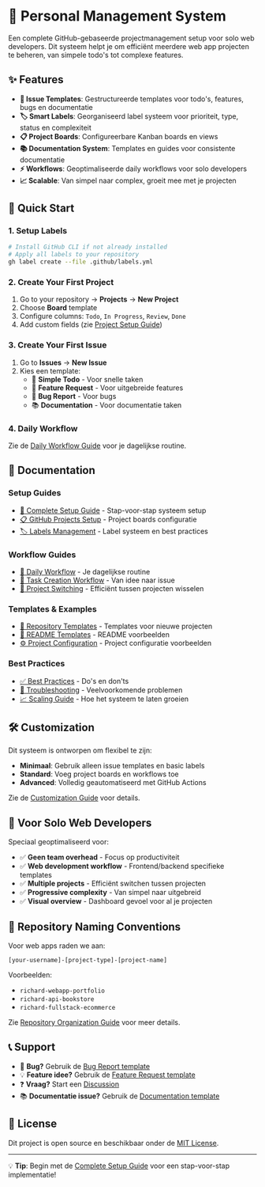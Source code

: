 # 🚀 Personal Management System

Een complete GitHub-gebaseerde projectmanagement setup voor solo web developers. Dit systeem helpt je om efficiënt meerdere web app projecten te beheren, van simpele todo's tot complexe features.

## ✨ Features

- **🎯 Issue Templates**: Gestructureerde templates voor todo's, features, bugs en documentatie
- **🏷️ Smart Labels**: Georganiseerd label systeem voor prioriteit, type, status en complexiteit
- **📋 Project Boards**: Configureerbare Kanban boards en views
- **📚 Documentation System**: Templates en guides voor consistente documentatie
- **⚡ Workflows**: Geoptimaliseerde daily workflows voor solo developers
- **📈 Scalable**: Van simpel naar complex, groeit mee met je projecten

## 🚀 Quick Start

### 1. Setup Labels
```bash
# Install GitHub CLI if not already installed
# Apply all labels to your repository
gh label create --file .github/labels.yml
```

### 2. Create Your First Project
1. Go to your repository → **Projects** → **New Project**
2. Choose **Board** template
3. Configure columns: `Todo`, `In Progress`, `Review`, `Done`
4. Add custom fields (zie [Project Setup Guide](docs/github-projects-setup.md))

### 3. Create Your First Issue
1. Go to **Issues** → **New Issue**
2. Kies een template:
   - 📝 **Simple Todo** - Voor snelle taken
   - 🚀 **Feature Request** - Voor uitgebreide features
   - 🐛 **Bug Report** - Voor bugs
   - 📚 **Documentation** - Voor documentatie taken

### 4. Daily Workflow
Zie de [Daily Workflow Guide](docs/daily-workflow.md) voor je dagelijkse routine.

## 📖 Documentation

### Setup Guides
- [🔧 Complete Setup Guide](docs/complete-setup-guide.md) - Stap-voor-stap systeem setup
- [📋 GitHub Projects Setup](docs/github-projects-setup.md) - Project boards configuratie
- [🏷️ Labels Management](docs/labels-guide.md) - Label systeem en best practices

### Workflow Guides  
- [📅 Daily Workflow](docs/daily-workflow.md) - Je dagelijkse routine
- [📝 Task Creation Workflow](docs/task-creation-workflow.md) - Van idee naar issue
- [🔄 Project Switching](docs/project-switching.md) - Efficiënt tussen projecten wisselen

### Templates & Examples
- [📄 Repository Templates](templates/) - Templates voor nieuwe projecten
- [📝 README Templates](templates/readme-templates/) - README voorbeelden
- [⚙️ Project Configuration](templates/project-configs/) - Project configuratie voorbeelden

### Best Practices
- [✅ Best Practices](docs/best-practices.md) - Do's en don'ts
- [🔧 Troubleshooting](docs/troubleshooting.md) - Veelvoorkomende problemen
- [📈 Scaling Guide](docs/scaling-guide.md) - Hoe het systeem te laten groeien

## 🛠️ Customization

Dit systeem is ontworpen om flexibel te zijn:

- **Minimaal**: Gebruik alleen issue templates en basic labels
- **Standard**: Voeg project boards en workflows toe  
- **Advanced**: Volledig geautomatiseerd met GitHub Actions

Zie de [Customization Guide](docs/customization-guide.md) voor details.

## 🎯 Voor Solo Web Developers

Speciaal geoptimaliseerd voor:
- ✅ **Geen team overhead** - Focus op productiviteit
- ✅ **Web development workflow** - Frontend/backend specifieke templates
- ✅ **Multiple projects** - Efficiënt switchen tussen projecten
- ✅ **Progressive complexity** - Van simpel naar uitgebreid
- ✅ **Visual overview** - Dashboard gevoel voor al je projecten

## 🚀 Repository Naming Conventions

Voor web apps raden we aan:
```
[your-username]-[project-type]-[project-name]
```

Voorbeelden:
- `richard-webapp-portfolio`
- `richard-api-bookstore` 
- `richard-fullstack-ecommerce`

Zie [Repository Organization Guide](docs/repository-organization.md) voor meer details.

## 📞 Support

- 🐛 **Bug?** Gebruik de [Bug Report template](.github/ISSUE_TEMPLATE/bug-report.md)
- 💡 **Feature idee?** Gebruik de [Feature Request template](.github/ISSUE_TEMPLATE/feature-request.md)
- ❓ **Vraag?** Start een [Discussion](../../discussions)
- 📚 **Documentatie issue?** Gebruik de [Documentation template](.github/ISSUE_TEMPLATE/documentation.md)

## 📄 License

Dit project is open source en beschikbaar onder de [MIT License](LICENSE).

---

💡 **Tip**: Begin met de [Complete Setup Guide](docs/complete-setup-guide.md) voor een stap-voor-stap implementatie!
